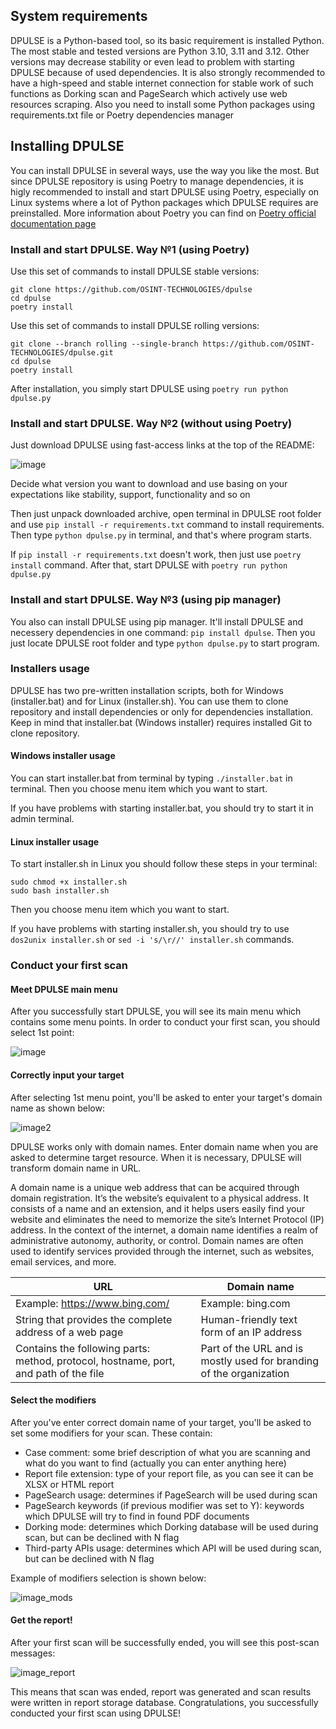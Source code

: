 ## System requirements

DPULSE is a Python-based tool, so its basic requirement is installed Python. The most stable and tested versions are Python 3.10, 3.11 and 3.12. Other versions may decrease stability or even lead to problem with starting DPULSE because of used dependencies. It is also strongly recommended to have a high-speed and stable internet connection for stable work of such functions as Dorking scan and PageSearch which actively use web resources scraping. Also you need to install some Python packages using requirements.txt file or Poetry dependencies manager

## Installing DPULSE

You can install DPULSE in several ways, use the way you like the most. But since DPULSE repository is using Poetry to manage dependencies, it is higly recommended to install and start DPULSE using Poetry, especially on Linux systems where a lot of Python packages which DPULSE requires are preinstalled. More information about Poetry you can find on [Poetry official documentation page](https://python-poetry.org/docs/#ci-recommendations)

### Install and start DPULSE. Way №1 (using Poetry)

Use this set of commands to install DPULSE stable versions:

  ```
  git clone https://github.com/OSINT-TECHNOLOGIES/dpulse
  cd dpulse
  poetry install
  ```

Use this set of commands to install DPULSE rolling versions:

  ```
  git clone --branch rolling --single-branch https://github.com/OSINT-TECHNOLOGIES/dpulse.git
  cd dpulse
  poetry install
  ```

After installation, you simply start DPULSE using `poetry run python dpulse.py`

### Install and start DPULSE. Way №2 (without using Poetry)

Just download DPULSE using fast-access links at the top of the README:

![image](https://github.com/user-attachments/assets/9ec2d2d7-706f-4385-9594-54e0cc72c695)

Decide what version you want to download and use basing on your expectations like stability, support, functionality and so on

Then just unpack downloaded archive, open terminal in DPULSE root folder and use `pip install -r requirements.txt` command to install requirements. Then type `python dpulse.py` in terminal, and that's where program starts.

If `pip install -r requirements.txt` doesn't work, then just use `poetry install` command. After that, start DPULSE with `poetry run python dpulse.py`

### Install and start DPULSE. Way №3 (using pip manager)

You also can install DPULSE using pip manager. It'll install DPULSE and necessery dependencies in one command: `pip install dpulse`. Then you just locate DPULSE root folder and type `python dpulse.py` to start program.

### Installers usage

DPULSE has two pre-written installation scripts, both for Windows (installer.bat) and for Linux (installer.sh). You can use them to clone repository and install dependencies or only for dependencies installation. Keep in mind that installer.bat (Windows installer) requires installed Git to clone repository.

#### Windows installer usage

You can start installer.bat from terminal by typing `./installer.bat` in terminal. Then you choose menu item which you want to start.

If you have problems with starting installer.bat, you should try to start it in admin terminal.

#### Linux installer usage

To start installer.sh in Linux you should follow these steps in your terminal:

```
sudo chmod +x installer.sh
sudo bash installer.sh
```

Then you choose menu item which you want to start.

If you have problems with starting installer.sh, you should try to use `dos2unix installer.sh` or `sed -i 's/\r//' installer.sh` commands.

### Conduct your first scan

#### Meet DPULSE main menu

After you successfully start DPULSE, you will see its main menu which contains some menu points. In order to conduct your first scan, you should select 1st point:

![image](https://github.com/user-attachments/assets/5b45d4f0-9fad-4e17-8d74-96989037a66a)

#### Correctly input your target

After selecting 1st menu point, you'll be asked to enter your target's domain name as shown below:

![image2](https://github.com/user-attachments/assets/cc5676d5-e11c-4aeb-b0b4-dd4c23fa228a)

DPULSE works only with domain names. Enter domain name when you are asked to determine target resource. When it is necessary, DPULSE will transform domain name in URL.

A domain name is a unique web address that can be acquired through domain registration. It’s the website’s equivalent to a physical address. It consists of a name and an extension, and it helps users easily find your website and eliminates the need to memorize the site’s Internet Protocol (IP) address. In the context of the internet, a domain name identifies a realm of administrative autonomy, authority, or control. Domain names are often used to identify services provided through the internet, such as websites, email services, and more. 

| URL  | Domain name |
| ------------- | ------------- |
| Example: https://www.bing.com/  | Example: bing.com  |
| String that provides the complete address of a web page  | Human-friendly text form of an IP address  |
| Contains the following parts: method, protocol, hostname, port, and path of the file  | Part of the URL and is mostly used for branding of the organization  |

#### Select the modifiers

After you've enter correct domain name of your target, you'll be asked to set some modifiers for your scan. These contain:

* Case comment: some brief description of what you are scanning and what do you want to find (actually you can enter anything here)
* Report file extension: type of your report file, as you can see it can be XLSX or HTML report
* PageSearch usage: determines if PageSearch will be used during scan
* PageSearch keywords (if previous modifier was set to Y): keywords which DPULSE will try to find in found PDF documents
* Dorking mode: determines which Dorking database will be used during scan, but can be declined with N flag
* Third-party APIs usage: determines which API will be used during scan, but can be declined with N flag

Example of modifiers selection is shown below:

![image_mods](https://github.com/user-attachments/assets/9470350f-edf3-4692-b9bd-7c327cea2017)

#### Get the report!

After your first scan will be successfully ended, you will see this post-scan messages:

![image_report](https://github.com/user-attachments/assets/4e16f1e6-df60-441c-b730-79ea69134bb7)

This means that scan was ended, report was generated and scan results were written in report storage database. Congratulations, you successfully conducted your first scan using DPULSE!


